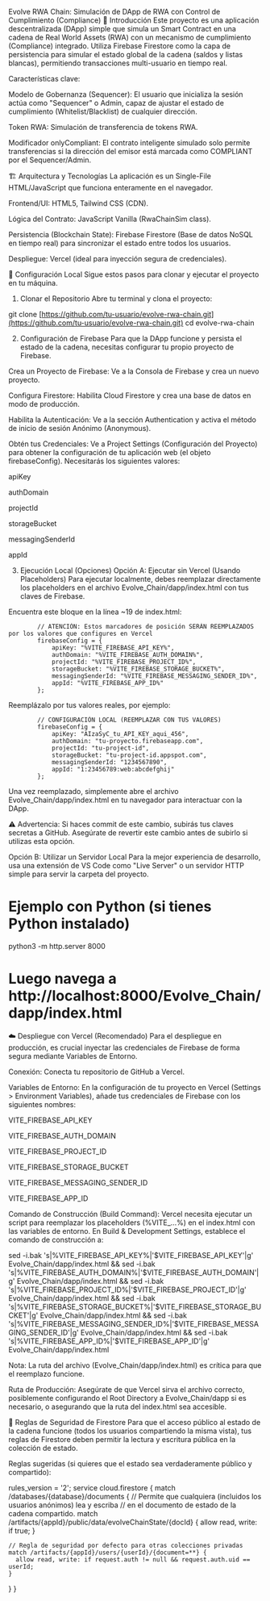 Evolve RWA Chain: Simulación de DApp de RWA con Control de Cumplimiento (Compliance)
🔗 Introducción
Este proyecto es una aplicación descentralizada (DApp) simple que simula un Smart Contract en una cadena de Real World Assets (RWA) con un mecanismo de cumplimiento (Compliance) integrado. Utiliza Firebase Firestore como la capa de persistencia para simular el estado global de la cadena (saldos y listas blancas), permitiendo transacciones multi-usuario en tiempo real.

Características clave:

Modelo de Gobernanza (Sequencer): El usuario que inicializa la sesión actúa como "Sequencer" o Admin, capaz de ajustar el estado de cumplimiento (Whitelist/Blacklist) de cualquier dirección.

Token RWA: Simulación de transferencia de tokens RWA.

Modificador onlyCompliant: El contrato inteligente simulado solo permite transferencias si la dirección del emisor está marcada como COMPLIANT por el Sequencer/Admin.

🏗️ Arquitectura y Tecnologías
La aplicación es un Single-File HTML/JavaScript que funciona enteramente en el navegador.

Frontend/UI: HTML5, Tailwind CSS (CDN).

Lógica del Contrato: JavaScript Vanilla (RwaChainSim class).

Persistencia (Blockchain State): Firebase Firestore (Base de datos NoSQL en tiempo real) para sincronizar el estado entre todos los usuarios.

Despliegue: Vercel (ideal para inyección segura de credenciales).

🚀 Configuración Local
Sigue estos pasos para clonar y ejecutar el proyecto en tu máquina.

1. Clonar el Repositorio
Abre tu terminal y clona el proyecto:

git clone [https://github.com/tu-usuario/evolve-rwa-chain.git](https://github.com/tu-usuario/evolve-rwa-chain.git)
cd evolve-rwa-chain

2. Configuración de Firebase
Para que la DApp funcione y persista el estado de la cadena, necesitas configurar tu propio proyecto de Firebase.

Crea un Proyecto de Firebase: Ve a la Consola de Firebase y crea un nuevo proyecto.

Configura Firestore: Habilita Cloud Firestore y crea una base de datos en modo de producción.

Habilita la Autenticación: Ve a la sección Authentication y activa el método de inicio de sesión Anónimo (Anonymous).

Obtén tus Credenciales: Ve a Project Settings (Configuración del Proyecto) para obtener la configuración de tu aplicación web (el objeto firebaseConfig). Necesitarás los siguientes valores:

apiKey

authDomain

projectId

storageBucket

messagingSenderId

appId

3. Ejecución Local (Opciones)
Opción A: Ejecutar sin Vercel (Usando Placeholders)
Para ejecutar localmente, debes reemplazar directamente los placeholders en el archivo Evolve_Chain/dapp/index.html con tus claves de Firebase.

Encuentra este bloque en la línea ~19 de index.html:

            // ATENCIÓN: Estos marcadores de posición SERÁN REEMPLAZADOS por los valores que configures en Vercel
            firebaseConfig = {
                apiKey: "%VITE_FIREBASE_API_KEY%", 
                authDomain: "%VITE_FIREBASE_AUTH_DOMAIN%",
                projectId: "%VITE_FIREBASE_PROJECT_ID%",
                storageBucket: "%VITE_FIREBASE_STORAGE_BUCKET%",
                messagingSenderId: "%VITE_FIREBASE_MESSAGING_SENDER_ID%",
                appId: "%VITE_FIREBASE_APP_ID%"
            };

Reemplázalo por tus valores reales, por ejemplo:

            // CONFIGURACIÓN LOCAL (REEMPLAZAR CON TUS VALORES)
            firebaseConfig = {
                apiKey: "AIzaSyC_tu_API_KEY_aqui_456", 
                authDomain: "tu-proyecto.firebaseapp.com",
                projectId: "tu-project-id",
                storageBucket: "tu-project-id.appspot.com",
                messagingSenderId: "1234567890",
                appId: "1:23456789:web:abcdefghij"
            };

Una vez reemplazado, simplemente abre el archivo Evolve_Chain/dapp/index.html en tu navegador para interactuar con la DApp.

⚠️ Advertencia: Si haces commit de este cambio, subirás tus claves secretas a GitHub. Asegúrate de revertir este cambio antes de subirlo si utilizas esta opción.

Opción B: Utilizar un Servidor Local
Para la mejor experiencia de desarrollo, usa una extensión de VS Code como "Live Server" o un servidor HTTP simple para servir la carpeta del proyecto.

# Ejemplo con Python (si tienes Python instalado)
python3 -m http.server 8000 
# Luego navega a http://localhost:8000/Evolve_Chain/dapp/index.html

☁️ Despliegue con Vercel (Recomendado)
Para el despliegue en producción, es crucial inyectar las credenciales de Firebase de forma segura mediante Variables de Entorno.

Conexión: Conecta tu repositorio de GitHub a Vercel.

Variables de Entorno: En la configuración de tu proyecto en Vercel (Settings > Environment Variables), añade tus credenciales de Firebase con los siguientes nombres:

VITE_FIREBASE_API_KEY

VITE_FIREBASE_AUTH_DOMAIN

VITE_FIREBASE_PROJECT_ID

VITE_FIREBASE_STORAGE_BUCKET

VITE_FIREBASE_MESSAGING_SENDER_ID

VITE_FIREBASE_APP_ID

Comando de Construcción (Build Command): Vercel necesita ejecutar un script para reemplazar los placeholders (%VITE_...%) en el index.html con las variables de entorno. En Build & Development Settings, establece el comando de construcción a:

sed -i.bak 's|%VITE_FIREBASE_API_KEY%|'$VITE_FIREBASE_API_KEY'|g' Evolve_Chain/dapp/index.html && sed -i.bak 's|%VITE_FIREBASE_AUTH_DOMAIN%|'$VITE_FIREBASE_AUTH_DOMAIN'|g' Evolve_Chain/dapp/index.html && sed -i.bak 's|%VITE_FIREBASE_PROJECT_ID%|'$VITE_FIREBASE_PROJECT_ID'|g' Evolve_Chain/dapp/index.html && sed -i.bak 's|%VITE_FIREBASE_STORAGE_BUCKET%|'$VITE_FIREBASE_STORAGE_BUCKET'|g' Evolve_Chain/dapp/index.html && sed -i.bak 's|%VITE_FIREBASE_MESSAGING_SENDER_ID%|'$VITE_FIREBASE_MESSAGING_SENDER_ID'|g' Evolve_Chain/dapp/index.html && sed -i.bak 's|%VITE_FIREBASE_APP_ID%|'$VITE_FIREBASE_APP_ID'|g' Evolve_Chain/dapp/index.html

Nota: La ruta del archivo (Evolve_Chain/dapp/index.html) es crítica para que el reemplazo funcione.

Ruta de Producción: Asegúrate de que Vercel sirva el archivo correcto, posiblemente configurando el Root Directory a Evolve_Chain/dapp si es necesario, o asegurando que la ruta del index.html sea accesible.

👥 Reglas de Seguridad de Firestore
Para que el acceso público al estado de la cadena funcione (todos los usuarios compartiendo la misma vista), tus reglas de Firestore deben permitir la lectura y escritura pública en la colección de estado.

Reglas sugeridas (si quieres que el estado sea verdaderamente público y compartido):

rules_version = '2';
service cloud.firestore {
  match /databases/{database}/documents {
    // Permite que cualquiera (incluidos los usuarios anónimos) lea y escriba
    // en el documento de estado de la cadena compartido.
    match /artifacts/{appId}/public/data/evolveChainState/{docId} {
      allow read, write: if true;
    }
    
    // Regla de seguridad por defecto para otras colecciones privadas
    match /artifacts/{appId}/users/{userId}/{document=**} {
      allow read, write: if request.auth != null && request.auth.uid == userId;
    }
  }
}
